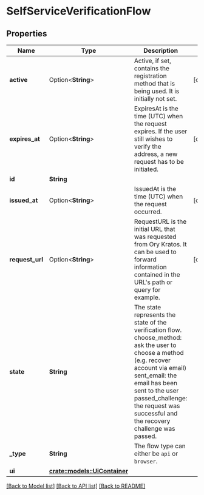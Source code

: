# SelfServiceVerificationFlow

## Properties

Name | Type | Description | Notes
------------ | ------------- | ------------- | -------------
**active** | Option<**String**> | Active, if set, contains the registration method that is being used. It is initially not set. | [optional]
**expires_at** | Option<**String**> | ExpiresAt is the time (UTC) when the request expires. If the user still wishes to verify the address, a new request has to be initiated. | [optional]
**id** | **String** |  | 
**issued_at** | Option<**String**> | IssuedAt is the time (UTC) when the request occurred. | [optional]
**request_url** | Option<**String**> | RequestURL is the initial URL that was requested from Ory Kratos. It can be used to forward information contained in the URL's path or query for example. | [optional]
**state** | **String** | The state represents the state of the verification flow.  choose_method: ask the user to choose a method (e.g. recover account via email) sent_email: the email has been sent to the user passed_challenge: the request was successful and the recovery challenge was passed. | 
**_type** | **String** | The flow type can either be `api` or `browser`. | 
**ui** | [**crate::models::UiContainer**](uiContainer.md) |  | 

[[Back to Model list]](../README.md#documentation-for-models) [[Back to API list]](../README.md#documentation-for-api-endpoints) [[Back to README]](../README.md)


